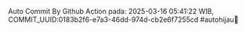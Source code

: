 Auto Commit By Github Action pada: 2025-03-16 05:41:22 WIB, COMMIT_UUID:0183b2f6-e7a3-46dd-974d-cb2e6f7255cd #autohijau🗿
